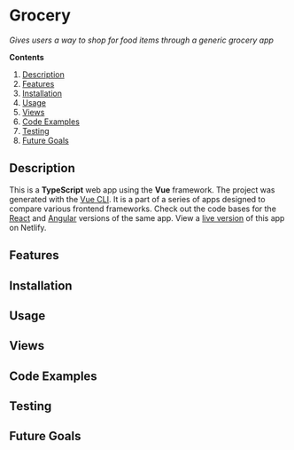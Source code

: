 # Grocery

*Gives users a way to shop for food items through a generic grocery app*

**Contents**
1. [Description](#description)
2. [Features](#features)
3. [Installation](#installation)
4. [Usage](#usage)
5. [Views](#views)
6. [Code Examples](#code-examples)
7. [Testing](#testing)
8. [Future Goals](#future-goals)

## Description

This is a **TypeScript** web app using the **Vue** framework. The project was generated with the [Vue CLI](https://cli.vuejs.org). It is a part of a series of apps designed to compare various frontend frameworks. Check out the code bases for the [React](https://github.com/jtreeves/grocery-react) and [Angular](https://github.com/jtreeves/grocery-angular) versions of the same app. View a [live version](https://grocery-vue-comparison.netlify.app) of this app on Netlify.

## Features

## Installation

## Usage

## Views

## Code Examples

## Testing

## Future Goals
